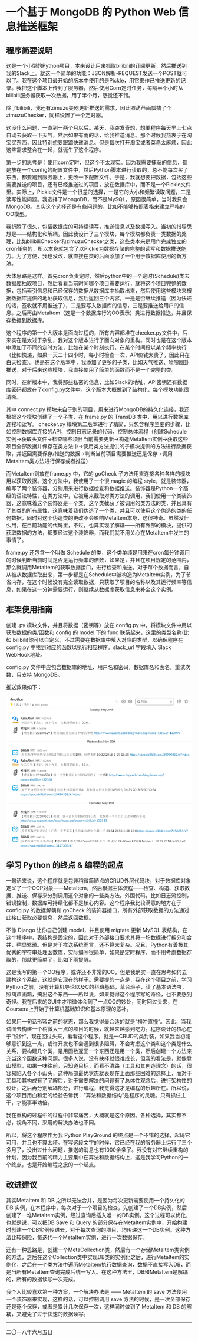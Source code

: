 # 一个基于 MongoDB 的 Python Web 信息推送框架

## 程序简要说明

这是一个小型的Python项目，本来设计用来抓取bilibili的订阅更新，然后推送到我的Slack上。就这一个简单的功能：JSON解析-REQUEST发送一个POST就可以了。我在这个项目最开始的版本中使用的是Pickle，用它来作已推送更新的记录。我把这个脚本上传到了服务器，然后使用Corn定时任务，每隔半个小时从bilibili服务器获取一次数据，用了半个月，感觉还不错。

除了bilibili，我还有zimuzu美剧更新推送的需求，因此照葫芦画瓢搞了个zimuzuChecker，同样设置了一个定时器。

这没什么问题，一直到一两个月以后。某天，我突发奇想，想要程序每天早上七点自动去获取一下天气，然后如果有雨的话，给我推送消息。那个时候我热衷于在淘宝买东西，因此特别想要跟踪快递消息。但是每次打开淘宝或者菜鸟太麻烦，因此这些需求整合在一起，就诞生了这个程序。

第一步的思考是：使用corn定时，但这个不太现实。因为我需要捕获的信息，都是放在一个config的配置文件中，然后Python脚本进行读取的，总不能每次买了东西，都要跑到服务器上，更改一下配置文件。于是，我就想要把数据，包括这些需要推送的项目，还有已经推送过的项目，放在数据库中，而不是一个Pickle文件里。实际上，Pickle文件是一个很差的选择，一是它的大小和频繁读取问题，二是读写性能问题。我选择了MongoDB，而不是MySQL，原因很简单，当时我只会MongoDB。其实这个选择还是有些问题的，比如不能够按照表格来建立严格的OO模型。

我折腾了很久，包括数据库的可持续读写，推送信息以及数据写入。当初的指导思想是——结构化和解耦。因此我设计了三个模块，每个模块都负责一类数据的处理，比如bilibiliChecker和zimuzuChecker之类，这些类本来是用作完成独立的cron任务的，所以本身就包含了以Pickle为数据存储的完整的读写和数据推送能力。为了方便，我也没改，就直接在类的后面添加了一个用于数据库使用的新方法。

大体思路是这样。首先cron负责定时，然后python中的一个定时(Schedule)类去数据库抽取项目，然后看看当前时间哪个项目需要运行，就将这个项目完整的数据，包括索引信息和已经保存的数据从数据库中抽取出来，然后使用这些模块来根据数据库提供的地址获取信息，然后返回三个内容，一是是否继续推送（因为快递的话，签收就不用推送了），二是要写入数据库的信息，三是要推送给用户的信息。之后再由MetaItem（这是一个数据库行的OO表示）类进行数据推送，并且保存数据到数据库。

这个程序的第一个大版本是面向过程的，所有内容都堆在checker.py文件中，后来实在是太过于杂乱，我对这个版本进行了面向对象的重构。同时也是在这个版本中添加了不同的定时方法，比如在某个时刻执行，在某个时间段以某个频率执行（比如快递，如果一天二十四小时，每小时检查一次，API价钱太贵了，因此只在白天检查）。也是在这个版本中，我添加了更多的子类，比如天气推送、喷嚏图卦推送，对于后来这些模块，我直接使用了简单的函数而不是一个完整的类。

同时，在新版本中，我将那些私密的信息，比如Slack的地址、API密钥还有数据库密码都放在了config.py文件中。这个版本大概做到了结构化，每个模块功能很清晰。

其中 connect.py 模块来自于别的项目，用来进行MongoDB的持久化连接，我还根据这个模块创建了一个子类，在 frame.py 的 TransDB 类中，用以进行数据库连接和读写。 checker.py 模块第二版本进行了精简，只包含程序主要的步骤，比如控制数据库连接的API，控制日志记录的代码，控制总体流程（创建Schedule实例->获取头文件->检查哪些项目当前需要更新->构造MetaItem实例->获取这些项目全部数据并保存在类方法中->使用类方法提供的子模块提供的方法进行数据获取，并返回需要保存/推送的数据->判断当前项目需要推送还是保存->调用MetaItem类方法进行保存或者推送）

而MetaItem则放在frame.py 中，它的 goCheck 子方法用来连接各种各样的模块用以获取数据。这个方法中，我使用了一个很 magic 的编程 style，就是装饰器，编写了两个装饰器，分别用来进行数据检查和数据推送。装饰器是Python一个高级的语法特性，在类方法中，它被用来截取对类方法的调用，我们使用一个类装饰器，这意味着这个装饰器是一个类，这个类截获了被调用的类方法的类，并且具有了其类的所有属性，这意味着我们伪造了一个类，并且可以使用这个伪造的类的任何数据，同时对这个伪造类的更改不会影响MetaItem本身，这很神奇。虽然没什么用，在目前功能的代码里，不过，也算实现了解耦——所有外部的模块，提供的获取数据的方法，都要经过这个装饰器，而我们就不用关心在MetaItem中发生的事情了。

frame.py 还包含一个叫做 Schedule 的类，这个类单纯是用来在cron每分钟调用的时候判断当前时间是否是运行频率的倍数，如果是，并且在项目规定的范围内，那么就调用MetaItem的获取数据接口，进行检查和推送。对于每个数据而言，自从被从数据库取出来，第一步都是在Schedule中被构造为MetaItem实例，为了节省内存，在这个时候没有完全读取数据，只获取了项目的名称以及其运行频率等信息，如果在这一分钟需要运行，则继续从数据库获取信息来补全这个实例。

## 框架使用指南

创建 .py 模块文件，并且将数据（密钥等）放在 config.py 中，将模块文件中用以获取数据的类/函数和 config 的 model 下的 func 联系起来，这里的类型名称(比如 bilibili)你可以自定义，不过需要在数据库中填入对应的类型，以确保程序在 config.py 中找到对应的函数以执行相应程序。slack_url 字段填入 Slack WebHook地址。

config.py 文件中应包含数据库的地址、用户名和密码，数据库名和表名，重试次数，只支持 MongoDB。

推送效果如下：

![](/Project_cmNotice/media/slack1.png)

## 学习 Python 的终点 & 编程的起点

一句话来说，这个程序就是包装稍微简陋点的CRUD外层代码块，对于数据库对象定义了一个OOP对象——MetaItem，然后根据主体流程——检查、构造、获取数据、推送、保存来分别调用这个对象的一些类方法。外围代码，比如日志流控制，错误控制，数据库可持续化都不是核心内容。这个程序我比较满意的地方在于 config.py 的数据解耦和 goCheck 的装饰器接口，所有外部获取数据的方法通过此接口获取必要信息，然后返回数据。

不像 Django 让你自己创建 model，并且使用 migtate 更新 MySQL 表结构，在这个程序中，表结构是固定的，因此对于外部接口要求其将一坨数据进行拆分和合并，稍显繁琐。但是对于推送系统而言，还不算太复杂。况且，Python有着极其优秀的字符串处理函数库，实际编写很简单，如果是定时程序，而不用考虑数据存取的，那就更简单了，比如下雨提醒。

这是我写的第一个OO程序，或许还不非常的OO，但是我确实一直在思考如何去建构这个系统，这就是它现在的样子。需要提的一点是，我在这个项目之前，学习Python之前，没有计算机导论以及C的科班基础，草台班子，读了基本语法书，照葫芦画瓢，搞出这个东西——所以说，如果觉得这个程序写的奇怪，也不要感到奇怪。我在后来的GUI中才稍微体会到了一点OO的妙处，同时回过头来，在Coursera上开始了计算机基础知识和基本原理的恶补。

如果用一句话形容之前的状态，那么我觉得最合适的就是“横冲直撞”。因此，当我试图去构建一个稍微大一点的项目的时候，就越来越感到吃力。程序设计的核心在于“设计”。现在回过头来，看看这个程序，就是一CRUD的类封装，如果我当初能够意识到这一点，或许开发也不会遇到很多阻碍，不会考虑这个类和这个类是什么关系，要构建几个类，是用函数返回一个东西还是用一个类，然后创建一个方法来充当这个函数这种问题。很多人说，没有抉择就很难成长，但我的看法是，就像登山模型，如果一味往前，只知道目标，而看不清路（工具和其创造理念）的话，很容易陷入各个小山头，这种局部最优状态就表现在上面那些困难的选择上，而对于工具和其构成有了了解后，对于需要解决的问题有了总体性观念后，进行架构性的设计，之后再分别解耦部分，进行编程，我觉得这才是编程的乐趣所在。所以说，这个项目用血和泪的经验告诉我：“算法和数据结构”是程序的灵魂。只有抓住主干，才能事半功倍。

我在重构的过程中的过程中非常痛苦，大概就是这个原因。各种选择，其实都不必，视角不同，采用的解决办法也不同。

所以，将这个程序作为我 Python PlayGround 的终点是一个不错的选择，起码它可用，并且也不算太坏。在写这段文字的时候，它已经在我的服务器上运行了三个多月了，没出过什么问题，推送的消息也有1000余条了。我没有对它继续重构的计划，因为我目前的精力主要集中在算法和数据结构上，这是我学习Python的一个终点，也是开始编程之旅的一个起点。


## 改进建议

其实MetaItem 和 DB 之所以无法合并，是因为每次更新需要使用一个持久化的 DB 实例，在本程序中，每次对于一个项目的检查，先创建了一个DB实例，然后创建了一堆MetaItem实例，经过查询后插入唯一的DB实例。这个过程可以优化，也就是说，可以把DB Save 和 Query 的部分保存在MetaItem实例中，开始构建时创建一个DB实例传进去，对于每次查询的项目，均传递这一个DB实例。这种方法比较保险，每迭代一个MetaItem实例，进行一次数据保存。

还有一种思路是，创建一个MetaCollection类，然后有一个存储MetaItem类实例的方法，之后在这个Collection类中实现DB类的实例化之后，进行MetaItem的实例化，之后在一个类方法中遍历MetaItem执行数据查询，数据不直接写入DB，而是当所有MetaItem查询完成后统一写入。在这种方法里，DB和MetaItem是解耦的，所有的数据读写一次完成。

我个人比较喜欢第一种方案，一个解决办法是 —— MetaItem 的 save 方法使用一个装饰器来实现，这样的话，可以控制调用 save 方法的时候，是一次全部保存还是逐个保存，或者是累计几次保存一次，这样同时做到了 MetaItem 和 DB 的解耦，又避免了过于快速的数据读写。
<hr>

二〇一八年六月五日